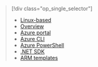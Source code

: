> [!div class="op_single_selector"]
> * [Linux-based](../articles/hdinsight/hdinsight-hadoop-provision-linux-clusters.md)
> * [Overview](../articles/hdinsight/hdinsight-provision-clusters.md)
> * [Azure portal](../articles/hdinsight/hdinsight-hadoop-create-windows-clusters-portal.md)
> * [Azure CLI](../articles/hdinsight/hdinsight-hadoop-create-windows-clusters-cli.md)
> * [Azure PowerShell](../articles/hdinsight/hdinsight-hadoop-create-windows-clusters-powershell.md)
> * [.NET SDK](../articles/hdinsight/hdinsight-hadoop-create-windows-clusters-dotnet-sdk.md)
> * [ARM templates](../articles/hdinsight/hdinsight-hadoop-create-windows-clusters-arm-templates.md)
> 
> 

